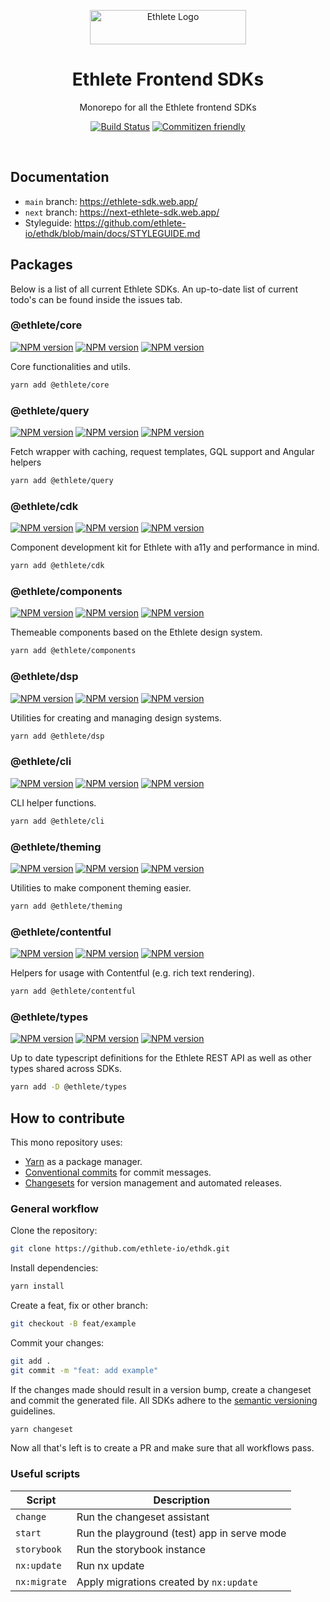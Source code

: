 <p align="center">
  <img alt="Ethlete Logo" src="https://www.ethlete.io/_app/immutable/assets/logo_ethlete.b8cbdcb7.svg" width="250" height="55" />
</p>

<h1 align="center">Ethlete Frontend SDKs</h1>

<p align="center">Monorepo for all the Ethlete frontend SDKs</p>

<p align="center">
    <a href="https://actions-badge.atrox.dev/ethlete-io/ethdk/goto?ref=main"><img alt="Build Status" src="https://img.shields.io/endpoint.svg?url=https%3A%2F%2Factions-badge.atrox.dev%2Fethlete-io%2Fethdk%2Fbadge%3Fref%3Dmain&style=flat-square" /></a>
    <a href="http://commitizen.github.io/cz-cli/"><img src="https://img.shields.io/badge/commitizen-friendly-brightgreen.svg?style=flat-square" alt="Commitizen friendly" /></a>
</p>

<br>

## Documentation

- `main` branch: https://ethlete-sdk.web.app/
- `next` branch: https://next-ethlete-sdk.web.app/
- Styleguide: https://github.com/ethlete-io/ethdk/blob/main/docs/STYLEGUIDE.md

## Packages

Below is a list of all current Ethlete SDKs.
An up-to-date list of current todo's can be found inside the issues tab.

### @ethlete/core

[![NPM version](https://img.shields.io/npm/v/@ethlete/core?style=flat-square)](https://www.npmjs.com/package/@ethlete/core)
[![NPM version](https://img.shields.io/badge/View%20Changelog-505050?style=flat-square)](https://github.com/ethlete-io/ethdk/blob/main/libs/core/CHANGELOG.md)
[![NPM version](https://img.shields.io/npm/v/@ethlete/core/next?style=flat-square)](https://www.npmjs.com/package/@ethlete/core)

Core functionalities and utils.

```sh
yarn add @ethlete/core
```

### @ethlete/query

[![NPM version](https://img.shields.io/npm/v/@ethlete/query?style=flat-square)](https://www.npmjs.com/package/@ethlete/query)
[![NPM version](https://img.shields.io/badge/View%20Changelog-505050?style=flat-square)](https://github.com/ethlete-io/ethdk/blob/main/libs/query/CHANGELOG.md)
[![NPM version](https://img.shields.io/npm/v/@ethlete/query/next?style=flat-square)](https://www.npmjs.com/package/@ethlete/query)

Fetch wrapper with caching, request templates, GQL support and Angular helpers

```sh
yarn add @ethlete/query
```

### @ethlete/cdk

[![NPM version](https://img.shields.io/npm/v/@ethlete/cdk?style=flat-square)](https://www.npmjs.com/package/@ethlete/cdk)
[![NPM version](https://img.shields.io/badge/View%20Changelog-505050?style=flat-square)](https://github.com/ethlete-io/ethdk/blob/main/libs/cdk/CHANGELOG.md)
[![NPM version](https://img.shields.io/npm/v/@ethlete/cdk/next?style=flat-square)](https://www.npmjs.com/package/@ethlete/cdk)

Component development kit for Ethlete with a11y and performance in mind.

```sh
yarn add @ethlete/cdk
```

### @ethlete/components

[![NPM version](https://img.shields.io/npm/v/@ethlete/components?style=flat-square)](https://www.npmjs.com/package/@ethlete/components)
[![NPM version](https://img.shields.io/badge/View%20Changelog-505050?style=flat-square)](https://github.com/ethlete-io/ethdk/blob/main/libs/components/CHANGELOG.md)
[![NPM version](https://img.shields.io/npm/v/@ethlete/components/next?style=flat-square)](https://www.npmjs.com/package/@ethlete/components)

Themeable components based on the Ethlete design system.

```sh
yarn add @ethlete/components
```

### @ethlete/dsp

[![NPM version](https://img.shields.io/npm/v/@ethlete/dsp?style=flat-square)](https://www.npmjs.com/package/@ethlete/dsp)
[![NPM version](https://img.shields.io/badge/View%20Changelog-505050?style=flat-square)](https://github.com/ethlete-io/ethdk/blob/main/libs/dsp/CHANGELOG.md)
[![NPM version](https://img.shields.io/npm/v/@ethlete/dsp/next?style=flat-square)](https://www.npmjs.com/package/@ethlete/dsp)

Utilities for creating and managing design systems.

```sh
yarn add @ethlete/dsp
```

### @ethlete/cli

[![NPM version](https://img.shields.io/npm/v/@ethlete/cli?style=flat-square)](https://www.npmjs.com/package/@ethlete/cli)
[![NPM version](https://img.shields.io/badge/View%20Changelog-505050?style=flat-square)](https://github.com/ethlete-io/ethdk/blob/main/libs/cli/CHANGELOG.md)
[![NPM version](https://img.shields.io/npm/v/@ethlete/cli/next?style=flat-square)](https://www.npmjs.com/package/@ethlete/cli)

CLI helper functions.

```sh
yarn add @ethlete/cli
```

### @ethlete/theming

[![NPM version](https://img.shields.io/npm/v/@ethlete/theming?style=flat-square)](https://www.npmjs.com/package/@ethlete/theming)
[![NPM version](https://img.shields.io/badge/View%20Changelog-505050?style=flat-square)](https://github.com/ethlete-io/ethdk/blob/main/libs/theming/CHANGELOG.md)
[![NPM version](https://img.shields.io/npm/v/@ethlete/theming/next?style=flat-square)](https://www.npmjs.com/package/@ethlete/theming)

Utilities to make component theming easier.

```sh
yarn add @ethlete/theming
```

### @ethlete/contentful

[![NPM version](https://img.shields.io/npm/v/@ethlete/contentful?style=flat-square)](https://www.npmjs.com/package/@ethlete/contentful)
[![NPM version](https://img.shields.io/badge/View%20Changelog-505050?style=flat-square)](https://github.com/ethlete-io/ethdk/blob/main/libs/contentful/CHANGELOG.md)
[![NPM version](https://img.shields.io/npm/v/@ethlete/contentful/next?style=flat-square)](https://www.npmjs.com/package/@ethlete/contentful)

Helpers for usage with Contentful (e.g. rich text rendering).

```sh
yarn add @ethlete/contentful
```

### @ethlete/types

[![NPM version](https://img.shields.io/npm/v/@ethlete/types?style=flat-square)](https://www.npmjs.com/package/@ethlete/types)
[![NPM version](https://img.shields.io/badge/View%20Changelog-505050?style=flat-square)](https://github.com/ethlete-io/ethdk/blob/main/libs/types/CHANGELOG.md)
[![NPM version](https://img.shields.io/npm/v/@ethlete/types/next?style=flat-square)](https://www.npmjs.com/package/@ethlete/types)

Up to date typescript definitions for the Ethlete REST API as well as other types shared across SDKs.

```sh
yarn add -D @ethlete/types
```

## How to contribute

This mono repository uses:

- [Yarn](https://yarnpkg.com/) as a package manager.
- [Conventional commits](https://www.conventionalcommits.org/en/v1.0.0/) for commit messages.
- [Changesets](https://github.com/changesets/changesets) for version management and automated releases.

### General workflow

Clone the repository:

```sh
git clone https://github.com/ethlete-io/ethdk.git
```

Install dependencies:

```sh
yarn install
```

Create a feat, fix or other branch:

```sh
git checkout -B feat/example
```

Commit your changes:

```sh
git add .
git commit -m "feat: add example"
```

If the changes made should result in a version bump, create a changeset and commit the generated file.
All SDKs adhere to the [semantic versioning](https://semver.org/) guidelines.

```sh
yarn changeset
```

Now all that's left is to create a PR and make sure that all workflows pass.

### Useful scripts

| Script       | Description                                 |
| ------------ | ------------------------------------------- |
| `change`     | Run the changeset assistant                 |
| `start`      | Run the playground (test) app in serve mode |
| `storybook`  | Run the storybook instance                  |
| `nx:update`  | Run nx update                               |
| `nx:migrate` | Apply migrations created by `nx:update`     |
